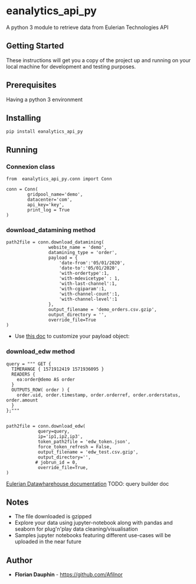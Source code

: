 # eanalytics_api_py

A python 3 module to retrieve data from Eulerian Technologies API

## Getting Started

These instructions will get you a copy of the project up and running on your local machine for development and testing purposes.

## Prerequisites

Having a python 3 environment

## Installing

```
pip install eanalytics_api_py
```

## Running

### Connexion class

```
from  eanalytics_api_py.conn import Conn

conn = Conn(
        gridpool_name='demo',
        datacenter='com',
        api_key='key',
        print_log = True
)
```
### download_datamining method

```
path2file = conn.download_datamining(
                website_name = 'demo',
                datamining_type = 'order',
                payload = {
                    'date-from':'05/01/2020',
                    'date-to':'05/01/2020',
                    'with-ordertype':1,
                    'with-mdevicetype' : 1,
                    'with-last-channel':1,
                    'with-cgiparam':1,
                    'with-channel-count':1,
                    'with-channel-level':1
                },
                output_filename = 'demo_orders.csv.gzip',
                output_directory = '',
                override_file=True
)
```
- Use [this doc](https://doc.api.eulerian.com/#tag/Datamining:-sales%2Fpaths%2F~1ea~1%7Bsite%7D~1report~1order~1download.json%2Fget) to customize your payload object: 

### download_edw method
```
query = """ GET {
  TIMERANGE { 1571912419 1571936095 }
  READERS {
    ea:order@demo AS order
  }
  OUTPUTS_ROW( order ) {
    order.uid, order.timestamp, order.orderref, order.orderstatus, order.amount
  }
};"""


path2file = conn.download_edw(
            query=query,
            ip='ip1,ip2,ip3',
            token_path2file = 'edw_token.json',
            force_token_refresh = False,
            output_filename = 'edw_test.csv.gzip',
            output_directory='',
           # jobrun_id = 0,
            override_file=True,
)
```
[Eulerian Datawharehouse documentation](https://doc.api.eulerian.com/#section/EDW)
TODO: query builder doc

## Notes
- The file downloaded is gzipped
- Explore your data using jupyter-notebook along with pandas and seaborn for plug'n'play data cleaning/visualisation
- Samples jupyter notebooks featuring different use-cases will be uploaded in the near future

## Author

* **Florian Dauphin** - https://github.com/Afilnor
